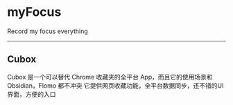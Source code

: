 # myFocus

Record my focus everything

---

## Cubox
Cubox 是一个可以替代 Chrome 收藏夹的全平台 App，而且它的使用场景和 Obsidian，Flomo 都不冲突
它提供网页收藏功能，全平台数据同步，还不错的UI界面，方便的入口